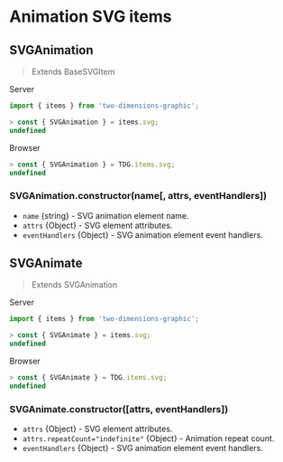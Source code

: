 # Animation SVG items



## SVGAnimation

> Extends BaseSVGItem

Server
```javascript
import { items } from 'two-dimensions-graphic';

> const { SVGAnimation } = items.svg;
undefined
```

Browser
```javascript
> const { SVGAnimation } = TDG.items.svg;
undefined
```

### SVGAnimation.constructor(name[, attrs, eventHandlers])

- `name` {string} - SVG animation element name.
- `attrs` {Object} - SVG element attributes.
- `eventHandlers` {Object} - SVG animation element event handlers.


## SVGAnimate

> Extends SVGAnimation

Server
```javascript
import { items } from 'two-dimensions-graphic';

> const { SVGAnimate } = items.svg;
undefined
```

Browser
```javascript
> const { SVGAnimate } = TDG.items.svg;
undefined
```

### SVGAnimate.constructor([attrs, eventHandlers])

- `attrs` {Object} - SVG element attributes.
- `attrs.repeatCount="indefinite"` {Object} - Animation repeat count.
- `eventHandlers` {Object} - SVG animation element event handlers.
